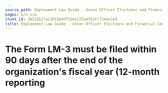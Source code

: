 ```yaml
---
source_path: Employment Law Guide - Union Officer Elections and Financial Controls.md
pages: n/a-n/a
chunk_id: d0516b27ac1dfb84df5d41c55edf62fcf34ae3e9
title: Employment Law Guide - Union Officer Elections and Financial Controls
---
```

# The Form LM-3 must be ﬁled within 90 days after the end of the organization's ﬁscal year (12-month reporting
